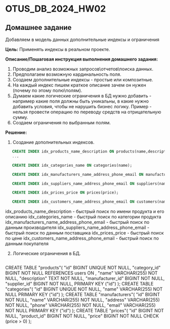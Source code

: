 # OTUS_DB_2024_HW02

## **Домашнее задание**

Добавляем в модель данных дополнительные индексы и ограничения

**Цель:**
Применять индексы в реальном проекте.

**Описание/Пошаговая инструкция выполнения домашнего задания:**
1. Проводим анализ возможных запросов\отчетов\поиска данных.  
2. Предполагаем возможную кардинальность поля.
3. Создаем дополнительные индексы - простые или композитные.
4. На каждый индекс пишем краткое описание зачем он нужен (почему по этому полю\полям).
5. Думаем какие логические ограничения в БД нужно добавить - например какие поля должны быть уникальны, в какие нужно добавить условия, чтобы не нарушить бизнес логику. Пример - нельзя провести операцию по переводу средств на отрицательную сумму.
6. Создаем ограничения по выбранным полям.

**Решение:**
1. Создание дополнительных индексов.
```sql
   CREATE INDEX idx_products_name_description ON products(name,description);
   ...

   CREATE INDEX idx_categories_name ON categories(name);

   CREATE INDEX idx_manufacturers_name_address_phone_email ON manufacturers(name,address,phone,email);

   CREATE INDEX idx_suppliers_name_address_phone_email ON suppliers(name,address,phone,email);

   CREATE INDEX idx_prices_price ON prices(price);

   CREATE INDEX idx_customers_name_address_phone_email ON customers(name,address,phone,email);
```
   idx_products_name_description - быстрый поиск по имени продукта и его описанию
   idx_categories_name - быстрый поиск по категории продукта
   idx_manufacturers_name_address_phone_email - быстрый поиск по данным производителя
   idx_suppliers_name_address_phone_email - быстрый поиск по данным поставщика
   idx_prices_price - быстрый поиск по цене
   idx_customers_name_address_phone_email - быстрый поиск по данным покупателя

2. Логические ограничения в БД.

   ```sql
CREATE TABLE "products"(
    "id" BIGINT UNIQUE NOT NULL,
    "category_id" BIGINT NOT NULL REFERENCES users ON ,
    "name" VARCHAR(255) NOT NULL,
    "description" TEXT NOT NULL,
    "manufacturer_id" BIGINT NOT NULL,
    "supplier_id" BIGINT NOT NULL,
    PRIMARY KEY ("id")
);
СREATE TABLE "categories"(
    "id" BIGINT UNIQUE NOT NULL,
    "name" VARCHAR(255) NOT NULL
    PRIMARY KEY ("id")
);
CREATE TABLE "manufacturers"(
    "id" BIGINT NOT NULL,
    "name" VARCHAR(255) NOT NULL,
    "address" VARCHAR(255) NOT NULL,
    "phone" VARCHAR(255) NOT NULL,
    "email" VARCHAR(255) NOT NULL
    PRIMARY KEY ("id")
);
CREATE TABLE "prices"(
    "id" BIGINT NOT NULL,
    "product_id" BIGINT NOT NULL,
    "price" BIGINT NOT NULL CHECK (price > 0)
);


   
   
   
